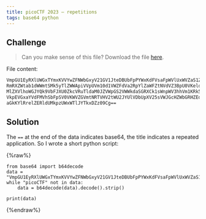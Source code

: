 ```yaml
---
title: picoCTF 2023 – repetitions
tags: base64 python
---
```


## Challenge

> Can you make sense of this file?
> Download the file [here](/assets/ctf/picoCTF2023/repetitions.txt).

File content:
```txt
VmpGU1EyRXlUWGxTYmxKVVYwZFNWbGxyV21GV1JteDBUbFpPYWxKdFVsaFpWVlUxWVZaS1ZWWnVh
RmRXZWtab1dWWmtSMk5yTlZWWApiVVpUVm10d1VWZFdVa2RpYlZaWFZtNVdVZ3BpU0VKeldWUkNk
MlZXVlhoWGJYQk9VbFJXU0ZkcVRuTldaM0JZVWpGS2VWWkdaSGRXCk1sWnpWV3hhVm1KRk5XOVVW
VkpEVGxaYVdFMVhSbFpSV0VKWVZGVmtNRTVHV2tWU2JYUlVDbUpXV25sVWJGcHZWbGRHZEdWRlZs
aGkKYlRrelZERldUMkpzUWxWTlJYTkxDZz09Cg==
```

## Solution

The `==` at the end of the data indicates base64, the title indicates a repeated application. So I wrote a short python script:

{%raw%}
```python3
from base64 import b64decode
data = "VmpGU1EyRXlUWGxTYmxKVVYwZFNWbGxyV21GV1JteDBUbFpPYWxKdFVsaFpWVlUxWVZaS1ZWWnVhRmRXZWtab1dWWmtSMk5yTlZWWApiVVpUVm10d1VWZFdVa2RpYlZaWFZtNVdVZ3BpU0VKeldWUkNkMlZXVlhoWGJYQk9VbFJXU0ZkcVRuTldaM0JZVWpGS2VWWkdaSGRXCk1sWnpWV3hhVm1KRk5XOVVWVkpEVGxaYVdFMVhSbGhhTTBKWVZXeG9RMlZXV2tkWGJYUlVDbUY2VmtoWmEyaEhWMGRHZEdWRlZsaGkKYlRrelZERldUMkpzUWxWTlJYTkxDZz09Cg=="
while "picoCTF" not in data:
    data = b64decode(data).decode().strip()

print(data)
```
{%endraw%}